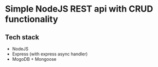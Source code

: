 # Simple NodeJS REST api with CRUD functionality

## Tech stack

- NodeJS
- Express (with express async handler)
- MogoDB + Mongoose
